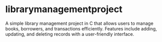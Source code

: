 # librarymanagementproject
A simple library management project in C that allows users to manage books, borrowers, and transactions efficiently. Features include adding, updating, and deleting records with a user-friendly interface.
